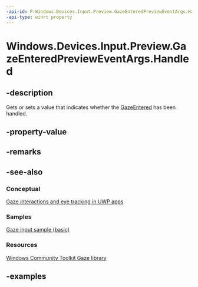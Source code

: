 ```yaml
---
-api-id: P:Windows.Devices.Input.Preview.GazeEnteredPreviewEventArgs.Handled
-api-type: winrt property
---
```


<!-- Property syntax.
public bool Handled { get;  set; }
-->

# Windows.Devices.Input.Preview.GazeEnteredPreviewEventArgs.Handled

## -description

Gets or sets a value that indicates whether the [GazeEntered](gazeinputsourcepreview_gazeentered.md) has been handled.

## -property-value

## -remarks

## -see-also

### Conceptual

[Gaze interactions and eye tracking in UWP apps](https://docs.microsoft.com/windows/uwp/design/input/gaze-interactions)

### Samples

[Gaze input sample (basic)](https://github.com/MicrosoftDocs/windows-topic-specific-samples/archive/uwp-gazeinput-basic.zip)

### Resources

[Windows Community Toolkit Gaze library](https://docs.microsoft.com/windows/uwpcommunitytoolkit/gaze/gazeinteractionlibrary)

## -examples
